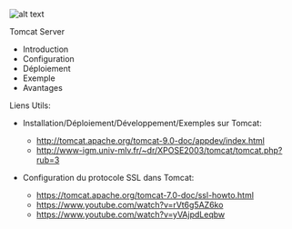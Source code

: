 ![alt text](https://upload.wikimedia.org/wikipedia/commons/thumb/7/7b/Tomcat-logo.svg/2000px-Tomcat-logo.svg.png)

Tomcat Server

- Introduction
- Configuration
- Déploiement
- Exemple
- Avantages



Liens Utils:

- Installation/Déploiement/Développement/Exemples sur Tomcat: 
  - http://tomcat.apache.org/tomcat-9.0-doc/appdev/index.html
  - http://www-igm.univ-mlv.fr/~dr/XPOSE2003/tomcat/tomcat.php?rub=3


- Configuration du protocole SSL dans Tomcat:
  - https://tomcat.apache.org/tomcat-7.0-doc/ssl-howto.html
  - https://www.youtube.com/watch?v=rVt6g5AZ6ko
  - https://www.youtube.com/watch?v=yVAjpdLeqbw
